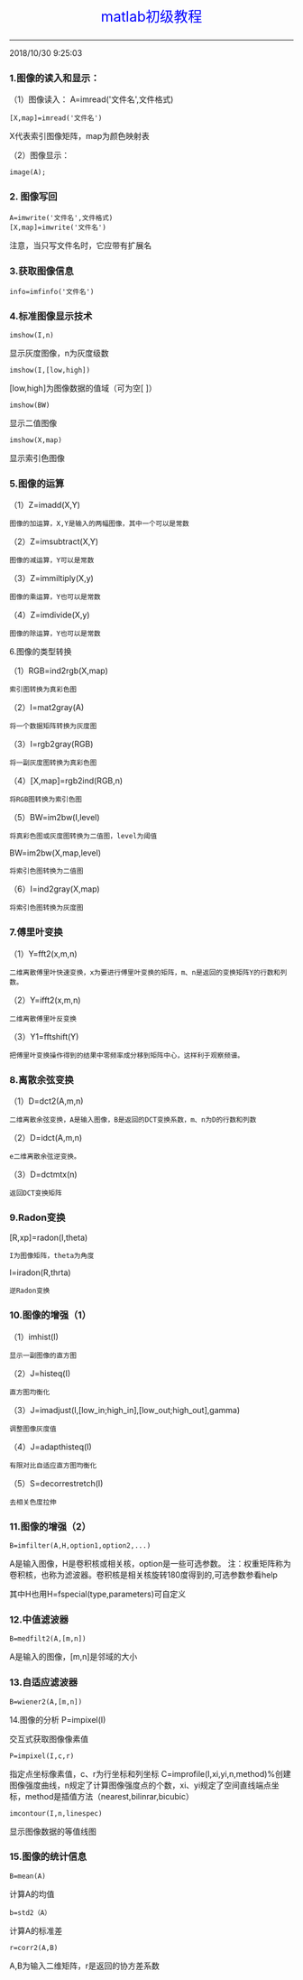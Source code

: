 <p align="center" style="font-size:25px;color:blue;">matlab初级教程</p>

----------

2018/10/30 9:25:03 
### 1.图像的读入和显示：

（1）图像读入：
	A=imread('文件名',文件格式) 

	[X,map]=imread('文件名') 

 X代表索引图像矩阵，map为颜色映射表 

（2）图像显示：
	
	image(A); 
	
### 2. 图像写回 
	A=imwrite('文件名',文件格式) 
	[X,map]=imwrite('文件名')
	
  注意，当只写文件名时，它应带有扩展名 

### 3.获取图像信息 
	info=imfinfo('文件名')

### 4.标准图像显示技术 
	imshow(I,n)
 显示灰度图像，n为灰度级数 

	imshow(I,[low,high])
 [low,high]为图像数据的值域（可为空[ ]）
 
	imshow(BW)
 显示二值图像 

	imshow(X,map)
 显示索引色图像
### 5.图像的运算

（1）Z=imadd(X,Y)

	图像的加运算，X,Y是输入的两幅图像，其中一个可以是常数
（2）Z=imsubtract(X,Y)

	图像的减运算，Y可以是常数
（3）Z=immiltiply(X,y)
	
	图像的乘运算，Y也可以是常数

（4）Z=imdivide(X,y)

	图像的除运算，Y也可以是常数

6.图像的类型转换

（1）RGB=ind2rgb(X,map)

	索引图转换为真彩色图
（2）I=mat2gray(A)

	将一个数据矩阵转换为灰度图
（3）I=rgb2gray(RGB)

	将一副灰度图转换为真彩色图
（4）[X,map]=rgb2ind(RGB,n)

	将RGB图转换为索引色图
（5）BW=im2bw(I,level)

	将真彩色图或灰度图转换为二值图，level为阈值
  BW=im2bw(X,map,level)

	将索引色图转换为二值图

（6）I=ind2gray(X,map)

	将索引色图转换为灰度图

### 7.傅里叶变换

（1）Y=fft2(x,m,n)

	二维离散傅里叶快速变换，x为要进行傅里叶变换的矩阵，m、n是返回的变换矩阵Y的行数和列数。 
（2）Y=ifft2(x,m,n)

	二维离散傅里叶反变换 
（3）Y1=fftshift(Y)

	把傅里叶变换操作得到的结果中零频率成分移到矩阵中心，这样利于观察频谱。
### 8.离散余弦变换

（1）D=dct2(A,m,n)

	二维离散余弦变换，A是输入图像，B是返回的DCT变换系数，m、n为D的行数和列数 
（2）D=idct(A,m,n)

	e二维离散余弦逆变换。 
（3）D=dctmtx(n)

	返回DCT变换矩阵

### 9.Radon变换

[R,xp]=radon(I,theta)

	I为图像矩阵，theta为角度

I=iradon(R,thrta)

	逆Radon变换

### 10.图像的增强（1）

（1）imhist(I)

	显示一副图像的直方图
（2）J=histeq(I)

	直方图均衡化
（3）J=imadjust(I,[low_in;high_in],[low_out;high_out],gamma)

	调整图像灰度值
（4）J=adapthisteq(I)

	有限对比自适应直方图均衡化

（5）S=decorrestretch(I)

	去相关色度拉伸

### 11.图像的增强（2）
    B=imfilter(A,H,option1,option2,...)

A是输入图像，H是卷积核或相关核，option是一些可选参数。
注：权重矩阵称为卷积核，也称为滤波器。卷积核是相关核旋转180度得到的,可选参数参看help

其中H也用H=fspecial(type,parameters)可自定义

### 12.中值滤波器
	B=medfilt2(A,[m,n])

A是输入的图像，[m,n]是邻域的大小

### 13.自适应滤波器

	B=wiener2(A,[m,n])

14.图像的分析 
	P=impixel(I)

交互式获取图像像素值 

	P=impixel(I,c,r)

指定点坐标像素值，c、r为行坐标和列坐标 
C=improfile(I,xi,yi,n,method)%创建图像强度曲线，n规定了计算图像强度点的个数，xi、yi规定了空间直线端点坐标，method是插值方法（nearest,bilinrar,bicubic） 

	imcontour(I,n,linespec)

显示图像数据的等值线图

### 15.图像的统计信息
	B=mean(A)
计算A的均值

	b=std2（A）
计算A的标准差

	r=corr2(A,B)
A,B为输入二维矩阵，r是返回的协方差系数
